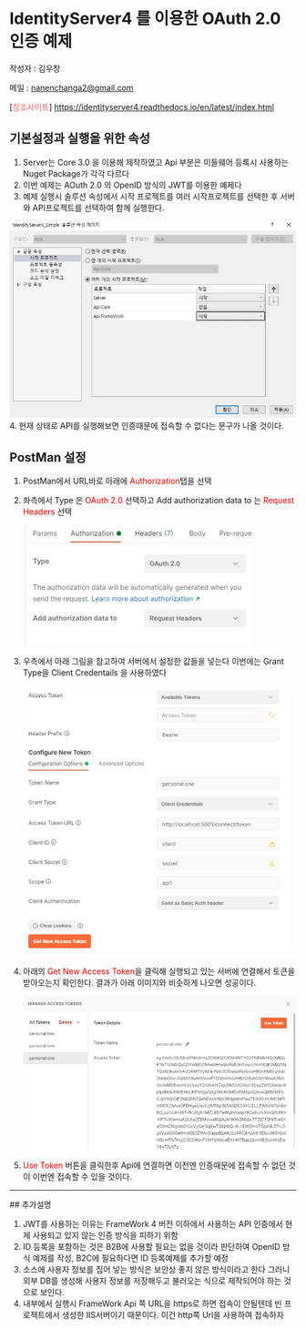 # IdentityServer4 를 이용한 OAuth 2.0 인증 예제
작성자 : 김우창

메일 : nanenchanga2@gmail.com

[<span style="color:rgb(255, 100, 100)">참조사이트</span>] https://identityserver4.readthedocs.io/en/latest/index.html
## 기본설정과 실행을 위한 속성
1. Server는 Core 3.0 을 이용해 제작하였고 Api 부분은 미들웨어 등록시 사용하는 Nuget Package가 각각 다르다
2. 이번 예제는 AOuth 2.0 의 OpenID 방식의 JWT를 이용한 예제다
3. 예제 실행시 솔루션 속성에서 시작 프로젝트를 여러 시작프로젝트를 선택한 후 서버와 API프로젝트를 선택하여 함께 실행한다.

![실행선택이미지](./image/실행선택이미지.jpg)
4. 현재 상태로 API를 실행해보면 인증때문에 접속할 수 없다는 문구가 나올 것이다.

## PostMan 설정
1. PostMan에서 URL바로 아래에 <span style="color:rgb(255, 0, 0)">Authorization</span>탭을 선택
2. 좌측에서 Type 은 <span style="color:rgb(255, 0, 0)">OAuth 2.0</span> 선택하고 Add authorization data to 는 <span style="color:rgb(255, 0, 0)">Request Headers</span> 선택

    ![PostMan인증설정1](./image/PostMan인증설정1.jpg)
3. 우측에서 아래 그림을 참고하여 서버에서 설정한 값들을 넣는다 이번에는 Grant Type을 Client Credentails 을 사용하였다

    ![PostMan인증설정1](./image/PostMan인증설정2.jpg)
4.  아래의 <span style="color:rgb(255, 0, 0)">Get New Access Token</span>을 클릭해 실행되고 있는 서버에 연결해서 토큰을 받아오는지 확인한다. 결과가 아래 이미지와 비슷하게 나오면 성공이다. 

    ![PostMan인증설정1](./image/PostMan인증설정3.jpg)

5. <span style="color:rgb(255, 0, 0)">Use Token</span> 버튼을 클릭한후 Api에 연결하면 이전엔 인증때문에 접속할 수 없던 것이 이번엔 접속할 수 있을 것이다. 

<hr>
## 추가설명 

1. JWT를 사용하는 이유는 FrameWork 4 버전 이하에서 사용하는 API 인증에서 현제 사용되고 있지 않는 인증 방식을 피하기 위함
2. ID 등록을 포함하는 것은 B2B에 사용할 필요는 없을 것이라 판단하여 OpenID 방식 예제를 작성, B2C에 필요하다면 ID 등록예제를 추가할 예정
3. 소스에 사용자 정보를 집어 넣는 방식은 보안상 좋지 않은 방식이라고 한다 그러니 외부 DB를 생성해 사용자 정보를 저장해두고 불러오는 식으로 제작되어야 하는 것으로 보인다.
4. 내부에서 실행시 FrameWork Api 쪽 URL을 https로 하면 접속이 안될텐데 빈 프로젝트에서 생성한 IIS서버이기 때문이다. 이건 http쪽 Url을 사용하여 접속하자